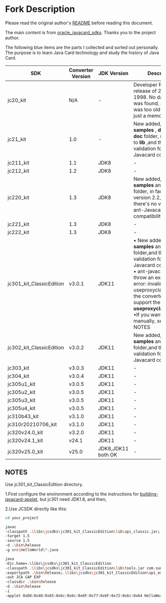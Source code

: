 

# Fork Description

Please read the original author's [README](README.md) before reading this document.

The main content is from [oracle_javacard_sdks](https://github.com/martinpaljak/oracle_javacard_sdks.git). Thanks you to the project author.

The following blue items are the parts I collected and sorted out personally. The purpose is to learn Java Card technology and study the history of Java Card.

| SDK                                                  | Converter Version                                 | JDK Version                      | Description |
| --------------------------------------------------------- | --------------------------------------------------------- | --------------------------------------------------------- | --------------------------------------------------------- |
| jc20_kit | N/A | - | Developer Release 2 release of 20 February 1998. No data source was found, and the age was too old to use, [It's just a memorial]. |
| jc21_kit | 1.0 | - | New added, deleted **samples** , **demo** and **doc** folder, rename **bin** to **lib** ,and there's no validation for ant-Javacard compatibility. |
|jc211_kit|1.1|JDK8|-|
|jc212_kit|1.2|JDK8|-|
|jc220_kit|1.3|JDK8|New added, deleted **samples** and **doc** folder, in fact it's version 2.2_01,and there's no validation for ant-Javacard compatibility.|
|jc221_kit|1.3|JDK8|-|
|jc222_kit|1.3|JDK8|-|
|jc301_kit_ClassicEdition|v3.0.1|JDK11|• New added, deleted **samples** and **doc** folder,and there's no validation for ant-Javacard compatibility<br/>• ant-javacard will throw an exception error: invalid flag -useproxyclass.,because the converter doesn't support the option **-useproxyclass** <br/>•If you want to use it manually, see the NOTES |
|jc302_kit_ClassicEdition|v3.0.2|JDK11|New added, deleted **samples** and **doc** folder,and there's no validation for ant-Javacard compatibility|
|jc303_kit|v3.0.3|JDK11|-|
|jc304_kit|v3.0.4|JDK11|-|
|jc305u1_kit|v3.0.5|JDK11|-|
|jc305u2_kit|v3.0.5|JDK11|-|
|jc305u3_kit|v3.0.5|JDK11|-|
|jc305u4_kit|v3.0.5|JDK11|-|
|jc310b43_kit|v3.1.0|JDK11|-|
|jc310r20210706_kit|v3.1.0|JDK11|-|
|jc320v24.0_kit|v3.2.0|JDK11|-|
|jc320v24.1_kit|v24.1|JDK11|-|
|jc320v25.0_kit|v25.0|JDK8,JDK11 both OK|-|

## NOTES

Use jc301_kit_ClassicEdition directory.

1.First configure the environment according to the instructions for [building-javacard-applet](https://github.com/ibaibing/building-javacard-applet/blob/main/README.md), but jc301 need JDK1.8, and then,

2.Use JCSDK directly like this:
```bash
cd your_project
```

```bash
javac 
-classpath .\libs\jcsdks\jc301_kit_ClassicEdition\lib\api_classic.jar;.\bin\Release;.\libs\gpapis\CORE\1.0\gpapi-globalplatform.jar; 
-target 1.5 
-source 1.5 
-d .\bin\Release 
-g src\HelloWorld\*.java
```

```bash
java 
-Djc.home=.\libs\jcsdks\jc301_kit_ClassicEdition  
-classpath .\libs\jcsdks\jc301_kit_ClassicEdition\lib\tools.jar com.sun.javacard.converter.Main 
-exportpath .\bin\Release;.\libs\jcsdks\jc301_kit_ClassicEdition\api_export_files;.\libs\gpapis\CORE\1.0\exports 
-out JCA CAP EXP  
-classdir .\bin\Release  
-d .\bin\Release 
-i 
-applet 0xD0:0x48:0x65:0x6c:0x6c:0x6F:0x77:0x6F:0x72:0x6c:0x64 HelloWorld HelloWorld 0xD0:0x48:0x65:0x6c:0x6c:0x6F:0x77:0x6F:0x72:0x6c:0x64:0x00 1.00
```




